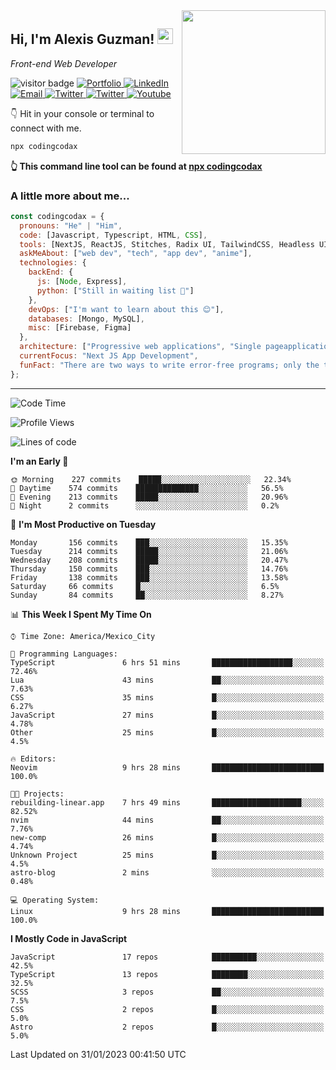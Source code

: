 <img align='right' src="https://media.giphy.com/media/M9gbBd9nbDrOTu1Mqx/giphy.gif" width="230">
<h2>Hi, I'm Alexis Guzman! <img src="https://media.giphy.com/media/hvRJCLFzcasrR4ia7z/giphy.gif" width="25px"></h2>
<p><em>Front-end Web Developer</em></p>

<p>
  <img src="https://visitor-badge.glitch.me/badge?page_id=a12989x.a12989x&left_color=black&right_color=gray" alt="visitor badge"/>
  <a href='https://www.codingcodax.dev/' target='_blank'>
    <img alt='Portfolio' src='https://img.shields.io/badge/Portfolio-black?logo=vercel&style=flat-square'>
  </a>
  <a href='https://linkedin.com/in/codingcodax/' target='_blank'>
    <img alt='LinkedIn' src='https://img.shields.io/badge/LinkedIn-black?logo=LinkedIn&style=flat-square'>
  </a>
  <a href='mailto:codingcodax@gmail.com' target='_blank'>
    <img alt='Email' src='https://img.shields.io/badge/Email-black?logo=Gmail&style=flat-square'>
  </a>
  <a href='https://twitter.com/codingcodax' target='_blank'>
    <img alt='Twitter' src='https://img.shields.io/badge/Twitter-black?logo=Twitter&style=flat-square'>
  </a>
  <a href='https://www.instagram.com/codingcodax/' target='_blank'>
    <img alt='Twitter' src='https://img.shields.io/badge/Instagram-black?logo=Instagram&style=flat-square'>
  </a>
  <a href='https://www.youtube.com/@codingcodax' target='_blank'>
    <img alt='Youtube' src='https://img.shields.io/badge/YouTube-black?logo=Youtube&style=flat-square'>
  </a>
</p>

👇 Hit in your console or terminal to connect with me.

```bash
npx codingcodax 
```
**👆 This command line tool can be found at [npx codingcodax](https://github.com/a12989x/npx-codax)**

<h3>A little more about me...</h3>

```javascript
const codingcodax = {
  pronouns: "He" | "Him",
  code: [Javascript, Typescript, HTML, CSS],
  tools: [NextJS, ReactJS, Stitches, Radix UI, TailwindCSS, Headless UI, Prisma],
  askMeAbout: ["web dev", "tech", "app dev", "anime"],
  technologies: {
    backEnd: {
      js: [Node, Express],
      python: ["Still in waiting list 🥲"]
    },
    devOps: ["I'm want to learn about this 😊"],
    databases: [Mongo, MySQL],
    misc: [Firebase, Figma]
  },
  architecture: ["Progressive web applications", "Single pageapplications"],
  currentFocus: "Next JS App Development",
  funFact: "There are two ways to write error-free programs; only the third one works"
};
```

---

<!--START_SECTION:waka-->
![Code Time](http://img.shields.io/badge/Code%20Time-1%2C094%20hrs%2056%20mins-blue)

![Profile Views](http://img.shields.io/badge/Profile%20Views-0-blue)

![Lines of code](https://img.shields.io/badge/From%20Hello%20World%20I%27ve%20Written-309%20Thousand%20lines%20of%20code-blue)

**I'm an Early 🐤** 

```text
🌞 Morning    227 commits    █████░░░░░░░░░░░░░░░░░░░░   22.34% 
🌆 Daytime    574 commits    ██████████████░░░░░░░░░░░   56.5% 
🌃 Evening    213 commits    █████░░░░░░░░░░░░░░░░░░░░   20.96% 
🌙 Night      2 commits      ░░░░░░░░░░░░░░░░░░░░░░░░░   0.2%

```
📅 **I'm Most Productive on Tuesday** 

```text
Monday       156 commits    ███░░░░░░░░░░░░░░░░░░░░░░   15.35% 
Tuesday      214 commits    █████░░░░░░░░░░░░░░░░░░░░   21.06% 
Wednesday    208 commits    █████░░░░░░░░░░░░░░░░░░░░   20.47% 
Thursday     150 commits    ███░░░░░░░░░░░░░░░░░░░░░░   14.76% 
Friday       138 commits    ███░░░░░░░░░░░░░░░░░░░░░░   13.58% 
Saturday     66 commits     █░░░░░░░░░░░░░░░░░░░░░░░░   6.5% 
Sunday       84 commits     ██░░░░░░░░░░░░░░░░░░░░░░░   8.27%

```


📊 **This Week I Spent My Time On** 

```text
⌚︎ Time Zone: America/Mexico_City

💬 Programming Languages: 
TypeScript               6 hrs 51 mins       ██████████████████░░░░░░░   72.46% 
Lua                      43 mins             ██░░░░░░░░░░░░░░░░░░░░░░░   7.63% 
CSS                      35 mins             █░░░░░░░░░░░░░░░░░░░░░░░░   6.27% 
JavaScript               27 mins             █░░░░░░░░░░░░░░░░░░░░░░░░   4.78% 
Other                    25 mins             █░░░░░░░░░░░░░░░░░░░░░░░░   4.5%

🔥 Editors: 
Neovim                   9 hrs 28 mins       █████████████████████████   100.0%

🐱‍💻 Projects: 
rebuilding-linear.app    7 hrs 49 mins       ████████████████████░░░░░   82.52% 
nvim                     44 mins             ██░░░░░░░░░░░░░░░░░░░░░░░   7.76% 
new-comp                 26 mins             █░░░░░░░░░░░░░░░░░░░░░░░░   4.74% 
Unknown Project          25 mins             █░░░░░░░░░░░░░░░░░░░░░░░░   4.5% 
astro-blog               2 mins              ░░░░░░░░░░░░░░░░░░░░░░░░░   0.48%

💻 Operating System: 
Linux                    9 hrs 28 mins       █████████████████████████   100.0%

```

**I Mostly Code in JavaScript** 

```text
JavaScript               17 repos            ██████████░░░░░░░░░░░░░░░   42.5% 
TypeScript               13 repos            ████████░░░░░░░░░░░░░░░░░   32.5% 
SCSS                     3 repos             ██░░░░░░░░░░░░░░░░░░░░░░░   7.5% 
CSS                      2 repos             █░░░░░░░░░░░░░░░░░░░░░░░░   5.0% 
Astro                    2 repos             █░░░░░░░░░░░░░░░░░░░░░░░░   5.0%

```



 Last Updated on 31/01/2023 00:41:50 UTC
<!--END_SECTION:waka-->
